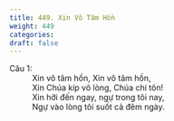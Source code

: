 ```yaml
---
title: 449. Xin Vô Tâm Hồn
weight: 449
categories: 
draft: false
---
```

<dl><dt>Câu 1:</dt><dd data-verse="1">Xin vô tâm hồn, Xin vô tâm hồn, <br/>Xin Chúa kíp vô lòng, Chúa chí tôn! <br/>Xin hỡi đến ngay, ngự trong tôi nay, <br/>Ngự vào lòng tôi suốt cả đêm ngày. </dd></dl>